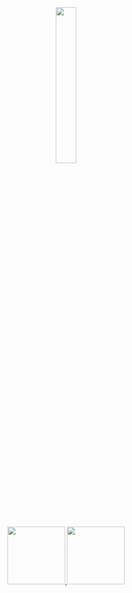 <div align="center">
  <img src="https://i.giphy.com/media/h408T6Y5GfmXBKW62l/giphy.webp" width="30%">

</div>
<div align="center">
  <a href="https://github.com/matheus-42">
    <img height="130em" src="https://github-readme-stats.vercel.app/api?username=matheus-42&count_private=true&include_all_commits=true&show_icons=true&theme=highcontrast&hide_border=false&show_owner=true"/>
    <img height="130em" src="https://github-readme-stats.vercel.app/api/top-langs/?username=matheus-42&theme=highcontrast&hide_border=false&&layout=compact"/>
  </a>
</div>




<!--
**matheus-42/matheus-42** is a ✨ _special_ ✨ repository because its `README.md` (this file) appears on your GitHub profile.

Here are some ideas to get you started:

- 🔭 I’m currently working on ...
- 🌱 I’m currently learning ...
- 👯 I’m looking to collaborate on ...
- 🤔 I’m looking for help with ...
- 💬 Ask me about ...
- 📫 How to reach me: ...
- 😄 Pronouns: ...
- ⚡ Fun fact: ...
-->
